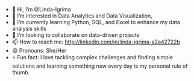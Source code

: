 - 👋 Hi, I’m @Linda-Igrima
- 👀 I’m interested in Data Analytics and Data Visualization,
- 🌱 I’m currently learning Python, SQL, and Excel to enhance my data analysis skills
- 💞️ I’m looking to collaborate on data-driven projects
- 📫 How to reach me: http://linkedin.com/in/linda-igrima-a2a42722b
- 😄 Pronouns: She/Her
- ⚡ Fun fact: I love tackling complex challenges and finding simple solutions and learning something new every day is my personal rule of thumb.

<!---
Linda-Igrima/Linda-Igrima is a ✨ special ✨ repository because its `README.md` (this file) appears on your GitHub profile.
You can click the Preview link to take a look at your changes.
--->
